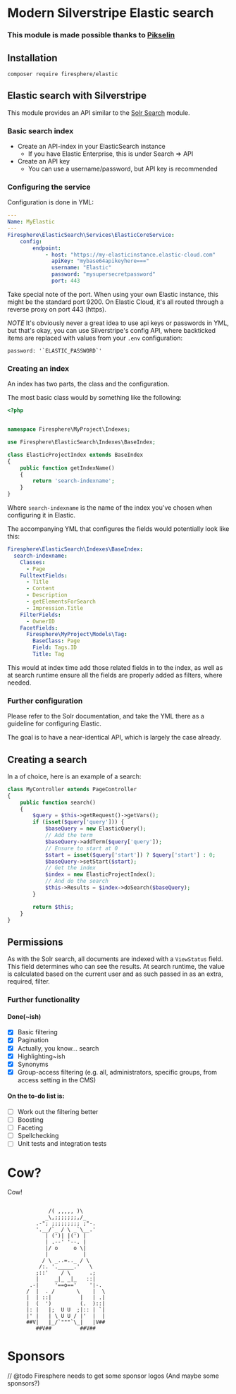 # Modern Silverstripe Elastic search

### This module is made possible thanks to [Pikselin](https://pikselin.com)

## Installation

`composer require firesphere/elastic`

## Elastic search with Silverstripe

This module provides an API similar to the [Solr Search](https://firesphere.github.io/solr-search) module.

### Basic search index

- Create an API-index in your ElasticSearch instance
  - If you have Elastic Enterprise, this is under Search => API
- Create an API key
  - You can use a username/password, but API key is recommended

### Configuring the service

Configuration is done in YML:
```yaml
---
Name: MyElastic
---
Firesphere\ElasticSearch\Services\ElasticCoreService:
    config:
        endpoint:
            - host: "https://my-elasticinstance.elastic-cloud.com"
              apiKey: "mybase64apikeyhere==="
              username: "Elastic"
              password: "mysupersecretpassword"
              port: 443
```

Take special note of the port. When using your own Elastic instance, this might be the standard port 9200.
On Elastic Cloud, it's all routed through a reverse proxy on port 443 (https).

*NOTE*
It's obviously never a great idea to use api keys or passwords in YML, but that's okay,
you can use Silverstripe's config API, where backticked items are replaced with values from your `.env` configuration:

```password: '`ELASTIC_PASSWORD`'```
### Creating an index

An index has two parts, the class and the configuration.

The most basic class would by something like the following:

```php
<?php


namespace Firesphere\MyProject\Indexes;

use Firesphere\ElasticSearch\Indexes\BaseIndex;

class ElasticProjectIndex extends BaseIndex
{
    public function getIndexName()
    {
        return 'search-indexname';
    }
}

```

Where `search-indexname` is the name of the index you've chosen when configuring it in Elastic.

The accompanying YML that configures the fields would potentially look like this:
```yaml
Firesphere\ElasticSearch\Indexes\BaseIndex:
  search-indexname:
    Classes:
      - Page
    FulltextFields:
      - Title
      - Content
      - Description
      - getElementsForSearch
      - Impression.Title
    FilterFields:
      - OwnerID
    FacetFields:
      Firesphere\MyProject\Models\Tag:
        BaseClass: Page
        Field: Tags.ID
        Title: Tag
```

This would at index time add those related fields in to the index, as well as at search runtime ensure
all the fields are properly added as filters, where needed.

### Further configuration

Please refer to the Solr documentation, and take the YML there as a guideline for configuring Elastic.

The goal is to have a near-identical API, which is largely the case already.

## Creating a search

In a of choice, here is an example of a search:

```php
class MyController extends PageController
{
    public function search()
    {   
        $query = $this->getRequest()->getVars();
        if (isset($query['query'])) {
            $baseQuery = new ElasticQuery();
            // Add the term
            $baseQuery->addTerm($query['query']);
            // Ensure to start at 0
            $start = isset($query['start']) ? $query['start'] : 0;
            $baseQuery->setStart($start);
            // Get the index
            $index = new ElasticProjectIndex();
            // And do the search
            $this->Results = $index->doSearch($baseQuery);
        }

        return $this;
    }
}
```
## Permissions

As with the Solr search, all documents are indexed with a `ViewStatus` field.
This field determines who can see the results. At search runtime, the value is calculated based on the current user
and as such passed in as an extra, required, filter.

### Further functionality

#### Done(~ish)
- [x] Basic filtering
- [x] Pagination
- [x] Actually, you know... search
- [x] Highlighting~ish
- [x] Synonyms
- [x] Group-access filtering (e.g. all, administrators, specific groups, from access setting in the CMS)

#### On the to-do list is:
- [ ] Work out the filtering better
- [ ] Boosting
- [ ] Faceting
- [ ] Spellchecking
- [ ] Unit tests and integration tests

# Cow?

Cow!

```

             /( ,,,,, )\
            _\,;;;;;;;,/_
         .-"; ;;;;;;;;; ;"-.
         '.__/`_ / \ _`\__.'
            | (')| |(') |
            | .--' '--. |
            |/ o     o \|
            |           |
           / \ _..=.._ / \
          /:. '._____.'   \
         ;::'    / \      .;
         |     _|_ _|_   ::|
       .-|     '==o=='    '|-.
      /  |  . /       \    |  \
      |  | ::|         |   | .|
      |  (  ')         (.  )::|
      |: |   |;  U U  ;|:: | `|
      |' |   | \ U U / |'  |  |
      ##V|   |_/`"""`\_|   |V##
         ##V##         ##V##
```

# Sponsors

// @todo Firesphere needs to get some sponsor logos (And maybe some sponsors?)
